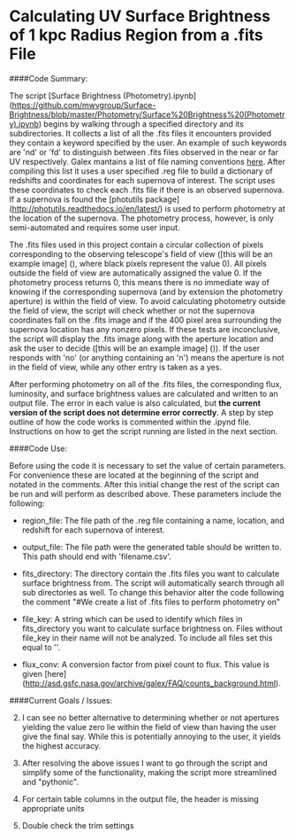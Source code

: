 # Calculating UV Surface Brightness of 1 kpc Radius Region from a .fits File

####Code Summary:

The script [Surface Brightness (Photometry).ipynb] (https://github.com/mwvgroup/Surface-Brightness/blob/master/Photometry/Surface%20Brightness%20(Photometry).ipynb) begins by walking through a specified directory and its subdirectories. It collects a list of all the .fits files it encounters provided they contain a keyword specified by the user. An example of such keywords are 'nd' or 'fd' to distinguish between .fits files observed in the near or far UV respectively. Galex mantains a list of file naming conventions [here](http://galex.stsci.edu/gr6/?page=ddfaq). After compiling this list it uses a user specified .reg file to build a dictionary of redshifts and coordinates for each supernova of interest. The script uses these coordinates to check each .fits file if there is an observed supernova. If a supernova is found the [photutils package] (http://photutils.readthedocs.io/en/latest/) is used to perform photometry at the location of the supernova. The photometry process, however, is only semi-automated and requires some user input.

The .fits files used in this project contain a circular collection of pixels corresponding to the observing telescope's field of view ([this will be an example image] (), where black pixels represent the value 0). All pixels outside the field of view are automatically assigned the value 0. If the photometry process returns 0, this means there is no immediate way of knowing if the corresponding supernova (and by extension the photometry aperture) is within the field of view. To avoid calculating photometry outside the field of view, the script will check whether or not the supernova coordinates fall on the .fits image and if the 400 pixel area surrounding the supernova location has any nonzero pixels. If these tests are inconclusive, the script will display the .fits image along with the aperture location and ask the user to decide ([this will be an example image] ()). If the user responds with 'no' (or anything containing an 'n') means the aperture is not in the field of view, while any other entry is taken as a yes. 

After performing photometry on all of the .fits files, the corresponding flux, luminosity, and surface brightness values are calculated and written to an output file. The error in each value is also calculated, but **the current version of the script does not determine error correctly**. A step by step outline of how the code works is commented within the .ipynd file. Instructions on how to get the script running are listed in the next section.

####Code Use:

Before using the code it is necessary to set the value of certain parameters. For convenience these are located at the beginning of the script and notated in the comments. After this initial change the rest of the script can be run and will perform as described above. These parameters include the following:

* region_file: The file path of the .reg file containing a name, location, and redshift for each supernova of interest.

* output_file: The file path were the generated table should be written to. This path should end with 'filename.csv'.

* fits_directory: The directory contain the .fits files you want to calculate surface brightness from. The script will automatically search through all sub directories as well. To change this behavior alter the code following the comment "#We create a list of .fits files to perform photometry on"

* file_key: A string which can be used to identify which files in fits_directory you want to calculate surface brightness on. Files without file_key in their name will not be analyzed. To include all files set this equal to ''.

* flux_conv: A conversion factor from pixel count to flux. This value is given [here] (http://asd.gsfc.nasa.gov/archive/galex/FAQ/counts_background.html).

####Current Goals / Issues:

2. I can see no better alternative to determining whether or not apertures yielding the value zero lie within the field of view than having the user give the final say. While this is potentially annoying to the user, it yields the highest accuracy.

2. After resolving the above issues I want to go through the script and simplify some of the functionality, making the script more streamlined and "pythonic".

3. For certain table columns in the output file, the header is missing appropriate units

4. Double check the trim settings
